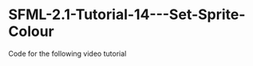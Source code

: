 SFML-2.1-Tutorial-14---Set-Sprite-Colour
========================================

Code for the following video tutorial 
